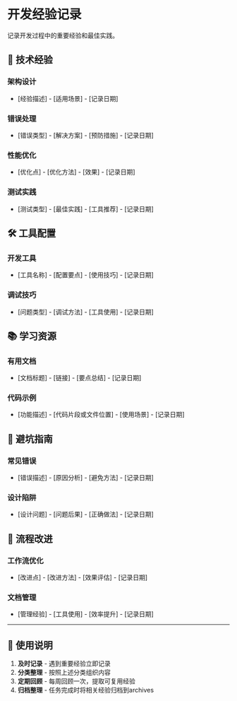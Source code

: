 # 开发经验记录

记录开发过程中的重要经验和最佳实践。

## 🔧 技术经验

### 架构设计
- [经验描述] - [适用场景] - [记录日期]

### 错误处理
- [错误类型] - [解决方案] - [预防措施] - [记录日期]

### 性能优化
- [优化点] - [优化方法] - [效果] - [记录日期]

### 测试实践
- [测试类型] - [最佳实践] - [工具推荐] - [记录日期]

## 🛠️ 工具配置

### 开发工具
- [工具名称] - [配置要点] - [使用技巧] - [记录日期]

### 调试技巧
- [问题类型] - [调试方法] - [工具使用] - [记录日期]

## 📚 学习资源

### 有用文档
- [文档标题] - [链接] - [要点总结] - [记录日期]

### 代码示例
- [功能描述] - [代码片段或文件位置] - [使用场景] - [记录日期]

## 🚫 避坑指南

### 常见错误
- [错误描述] - [原因分析] - [避免方法] - [记录日期]

### 设计陷阱
- [设计问题] - [问题后果] - [正确做法] - [记录日期]

## 🔄 流程改进

### 工作流优化
- [改进点] - [改进方法] - [效果评估] - [记录日期]

### 文档管理
- [管理经验] - [工具使用] - [效率提升] - [记录日期]

---

## 📝 使用说明

1. **及时记录** - 遇到重要经验立即记录
2. **分类整理** - 按照上述分类组织内容
3. **定期回顾** - 每周回顾一次，提取可复用经验
4. **归档整理** - 任务完成时将相关经验归档到archives
